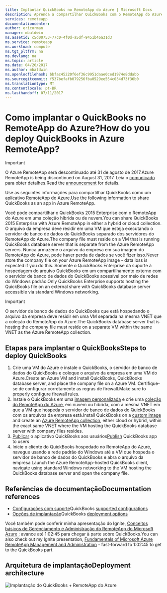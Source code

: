 ```yaml
---
title: Implantar QuickBooks no RemoteApp do Azure | Microsoft Docs
description: Aprenda a compartilhar QuickBooks com o RemoteApp do Azure.
services: remoteapp
documentationcenter: 
author: ericorman
manager: mbaldwin
ms.assetid: c5d00753-77c0-4f0d-a5df-9451b46a31d3
ms.service: remoteapp
ms.workload: compute
ms.tgt_pltfrm: na
ms.devlang: na
ms.topic: article
ms.date: 04/26/2017
ms.author: mbaldwin
ms.openlocfilehash: bbfac45220f6ef36c9951daae0ced1974e8ddabb
ms.sourcegitcommit: f537befafb079256fba0529ee554c034d73f36b0
ms.translationtype: MT
ms.contentlocale: pt-BR
ms.lasthandoff: 07/11/2017
---
```

# <a name="how-do-you-deploy-quickbooks-in-azure-remoteapp"></a><span data-ttu-id="778f9-103">Como implantar o QuickBooks no RemoteApp do Azure?</span><span class="sxs-lookup"><span data-stu-id="778f9-103">How do you deploy QuickBooks in Azure RemoteApp?</span></span>
> [!IMPORTANT]
> <span data-ttu-id="778f9-104">O Azure RemoteApp será descontinuado até 31 de agosto de 2017.</span><span class="sxs-lookup"><span data-stu-id="778f9-104">Azure RemoteApp is being discontinued on August 31, 2017.</span></span> <span data-ttu-id="778f9-105">Leia o [comunicado](https://go.microsoft.com/fwlink/?linkid=821148) para obter detalhes.</span><span class="sxs-lookup"><span data-stu-id="778f9-105">Read the [announcement](https://go.microsoft.com/fwlink/?linkid=821148) for details.</span></span>
> 
> 

<span data-ttu-id="778f9-106">Use as seguintes informações para compartilhar QuickBooks como um aplicativo RemoteApp do Azure.</span><span class="sxs-lookup"><span data-stu-id="778f9-106">Use the following information to share QuickBooks as an app in Azure RemoteApp.</span></span>

<span data-ttu-id="778f9-107">Você pode compartilhar o QuickBooks 2015 Enterprise com o RemoteApp do Azure em uma coleção híbrida ou de nuvem.</span><span class="sxs-lookup"><span data-stu-id="778f9-107">You can share QuickBooks 2015 Enterprise with Azure RemoteApp in either a hybrid or cloud collection.</span></span> <span data-ttu-id="778f9-108">O arquivo da empresa deve residir em uma VM que esteja executando o servidor de banco de dados do QuickBooks separado dos servidores do RemoteApp do Azure.</span><span class="sxs-lookup"><span data-stu-id="778f9-108">The company file must reside on a VM that is running QuickBooks database server that is separate from the Azure RemoteApp servers.</span></span> <span data-ttu-id="778f9-109">Nunca armazene o arquivo da empresa em sua imagem do RemoteApp do Azure, pode haver perda de dados se você fizer isso.</span><span class="sxs-lookup"><span data-stu-id="778f9-109">Never store the company file on your Azure RemoteApp image - data loss is expected if you do this.</span></span> <span data-ttu-id="778f9-110">Somente o QuickBooks Enterprise dá suporte à hospedagem do arquivo QuickBooks em um compartilhamento externo com o servidor de banco de dados do QuickBooks acessível por meio de redes do Windows padrão.</span><span class="sxs-lookup"><span data-stu-id="778f9-110">Only QuickBooks Enterprise supports hosting the QuickBooks file on an external share with QuickBooks database server accessible via standard Windows networking.</span></span>   

> [!IMPORTANT]
> <span data-ttu-id="778f9-111">O servidor de banco de dados do QuickBooks que está hospedando o arquivo da empresa deve residir em uma VM separada na mesma VNET que a coleção do RemoteApp do Azure.</span><span class="sxs-lookup"><span data-stu-id="778f9-111">The QuickBooks database server that is hosting the company file must reside on a separate VM within the same VNET as the Azure RemoteApp collection.</span></span>  
> 
> 

## <a name="steps-to-deploy-quickbooks"></a><span data-ttu-id="778f9-112">Etapas para implantar o QuickBooks</span><span class="sxs-lookup"><span data-stu-id="778f9-112">Steps to deploy QuickBooks</span></span>
1. <span data-ttu-id="778f9-113">Crie uma VM do Azure e instale o QuickBooks, o servidor de banco de dados do QuickBooks e coloque o arquivo da empresa em uma VM do Azure.</span><span class="sxs-lookup"><span data-stu-id="778f9-113">Create an Azure VM and install QuickBooks, QuickBooks database server, and place the company file on a Azure VM.</span></span>  <span data-ttu-id="778f9-114">Certifique-se de configurar corretamente as regras de firewall.</span><span class="sxs-lookup"><span data-stu-id="778f9-114">Make sure to properly configure firewall rules.</span></span>
2. <span data-ttu-id="778f9-115">Instale o QuickBooks em uma [imagem personalizada](remoteapp-imageoptions.md) e crie uma [coleção do RemoteApp do Azure](remoteapp-collections.md), em nuvem ou híbrida, com a mesma VNET em que a VM que hospeda o servidor de banco de dados do QuickBooks com os arquivos da empresa está.</span><span class="sxs-lookup"><span data-stu-id="778f9-115">Install QuickBooks on a [custom image](remoteapp-imageoptions.md) and create an [Azure RemoteApp collection](remoteapp-collections.md), either cloud or hybrid, within the exact same VNET where the VM hosting the QuickBooks database server with company files resides.</span></span> 
3. <span data-ttu-id="778f9-116">[Publicar](remoteapp-publish.md) o aplicativo QuickBooks aos usuários</span><span class="sxs-lookup"><span data-stu-id="778f9-116">[Publish](remoteapp-publish.md) QuickBooks app to users</span></span>
4. <span data-ttu-id="778f9-117">Inicie o cliente do QuickBooks hospedado no RemoteApp do Azure, navegue usando a rede padrão do Windows até a VM que hospeda o servidor de banco de dados do QuickBooks e abra o arquivo da empresa.</span><span class="sxs-lookup"><span data-stu-id="778f9-117">Launch the Azure RemoteApp-hosted QuickBooks client, navigate using standard Windows networking to the VM hosting the QuickBooks database server and open the company file.</span></span> 

## <a name="documentation-references"></a><span data-ttu-id="778f9-118">Referências de documentação</span><span class="sxs-lookup"><span data-stu-id="778f9-118">Documentation references</span></span>
* <span data-ttu-id="778f9-119">[Configurações com suporte](http://enterprisesuite.intuit.com/products/enterprise-solutions/technical/#top)</span><span class="sxs-lookup"><span data-stu-id="778f9-119">QuickBooks [supported configurations](http://enterprisesuite.intuit.com/products/enterprise-solutions/technical/#top)</span></span>
* <span data-ttu-id="778f9-120">[Opções de implantação](http://enterprisesuite.intuit.com/everythingenterprise/launchpad/new-user/)</span><span class="sxs-lookup"><span data-stu-id="778f9-120">QuickBooks [deployment options](http://enterprisesuite.intuit.com/everythingenterprise/launchpad/new-user/)</span></span>

<span data-ttu-id="778f9-121">Você também pode conferir minha apresentação do Ignite, [Conceitos básicos de Gerenciamento e Administração do RemoteApp do Microsoft Azure](https://channel9.msdn.com/Events/Ignite/2015/BRK3868) ; avance até 1:02:45 para chegar à parte sobre QuickBooks.</span><span class="sxs-lookup"><span data-stu-id="778f9-121">You can also check out my Ignite presentation, [Fundamentals of Microsoft Azure RemoteApp Management and Administration](https://channel9.msdn.com/Events/Ignite/2015/BRK3868) - fast-forward to 1:02:45 to get to the QuickBooks part.</span></span>

## <a name="deployment-architecture"></a><span data-ttu-id="778f9-122">Arquitetura de implantação</span><span class="sxs-lookup"><span data-stu-id="778f9-122">Deployment architecture</span></span>
![Implantação do QuickBooks + RemoteApp do Azure](./media/remoteapp-quickbooks/ra-quickbooks.png)

